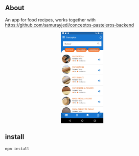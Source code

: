 ## About
An app for food recipes, works together with https://github.com/samurayjedi/conceptos-pasteleros-backend

<div align="center">

<img src="https://github.com/samurayjedi/conceptos-pasteleros/blob/main/readme/app.webp" height="300px" alt="App">

</div>

## install

```bash
npm install
```

